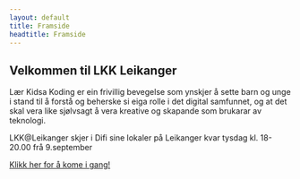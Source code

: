 ```yaml
---
layout: default
title: Framside
headtitle: Framside
---
```


<div class="jumbotron">

<h2>Velkommen til LKK Leikanger</h2>

<p class="lead">Lær Kidsa Koding er ein frivillig bevegelse som ynskjer å sette barn og unge i stand til å forstå og beherske si eiga rolle i det digital samfunnet, og at det skal vera like sjølvsagt å vera kreative og skapande som brukarar av teknologi.</p>
<p>LKK@Leikanger skjer i Difi sine lokaler på Leikanger kvar tysdag kl. 18-20.00 frå 9.september</p>
<p><a class="btn btn-lg btn-success" href="/oppgaver" role="button">Klikk her for å kome i gang!</a></p>

</div>

